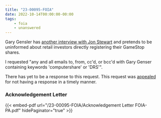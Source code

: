 ```yaml
---
title: "23-00095-FOIA"
date: 2022-10-14T00:00:00-00:00
tags:
    - foia
    - unanswered
---
```


Gary Gensler has [another interview with Jon Stewart][gg-js] and pretends to be uninformed about retail investors directly registering their GameStop shares.

I requested "any and all emails to, from, cc'd, or bcc'd with Gary Genser containing keywords 'computershare' or 'DRS'".

There has yet to be a response to this request. This request was [appealed][23-00041-APPS] for not having a response in a timely manner.

### Acknowledgement Letter

{{< embed-pdf url="/23-00095-FOIA/Acknowledgement Letter FOIA-PA.pdf" hidePaginator="true" >}}

[gg-js]: https://youtu.be/_7aTD9Ybv2E?t=2415
[23-00041-APPS]: /2022/11/23-00041-apps/
